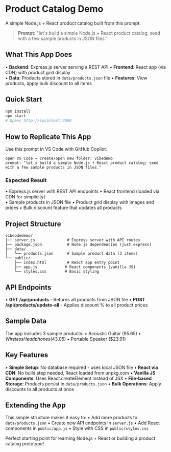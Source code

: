# Product Catalog Demo

A simple Node.js + React product catalog built from this prompt:

> **Prompt:** "let's build a simple Node.js + React product catalog; seed with a few sample products in JSON files."

## What This App Does

• **Backend**: Express.js server serving a REST API
• **Frontend**: React app (via CDN) with product grid display  
• **Data**: Products stored in `data/products.json` file
• **Features**: View products, apply bulk discount to all items

## Quick Start

```bash
npm install
npm start
# Opens http://localhost:3000
```

## How to Replicate This App

Use this prompt in VS Code with GitHub Copilot:

```
open VS Code → create/open new folder: vibedemo
prompt: "let's build a simple Node.js + React product catalog; seed with a few sample products in JSON files."
```

### Expected Result

• Express.js server with REST API endpoints
• React frontend (loaded via CDN for simplicity)  
• Sample products in JSON file
• Product grid display with images and prices
• Bulk discount feature that updates all products

## Project Structure

```
vibeodedemo/
├── server.js              # Express server with API routes  
├── package.json           # Node.js dependencies (just express)
├── data/
│   └── products.json      # Sample product data (3 items)
└── public/
    ├── index.html         # React app entry point
    ├── app.js            # React components (vanilla JS) 
    └── styles.css        # Basic styling
```

## API Endpoints

• **GET /api/products** - Returns all products from JSON file
• **POST /api/products/update-all** - Applies discount % to all product prices

## Sample Data

The app includes 3 sample products:
• Acoustic Guitar ($95.65)
• Wireless Headphones ($43.05) 
• Portable Speaker ($23.91)

## Key Features

• **Simple Setup**: No database required - uses local JSON file
• **React via CDN**: No build step needed, React loaded from unpkg.com
• **Vanilla JS Components**: Uses React.createElement instead of JSX
• **File-based Storage**: Products persist in `data/products.json`
• **Bulk Operations**: Apply discounts to all products at once

## Extending the App

This simple structure makes it easy to:
• Add more products to `data/products.json`
• Create new API endpoints in `server.js`
• Add React components in `public/app.js`
• Style with CSS in `public/styles.css`

Perfect starting point for learning Node.js + React or building a product catalog prototype!
